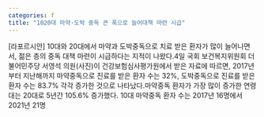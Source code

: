 ```yaml
---
categories: f
title: "1020대 마약·도박 중독 큰 폭으로 늘어대책 마련 시급"
---
```

[라포르시안] 10대와 20대에서 마약과 도박중독으로 치료 받은 환자가 많이 늘어나면서, 젊은 층의 중독 대책 마련이 시급하다는 지적이 나왔다.4일 국회 보건복지위원회 더불어민주당 서영석 의원(사진)이 건강보험심사평가원에서 받은 자료에 따르면, 2017년부터 지난해까지 마약중독으로 진료를 받은 환자 수는 32%, 도박중독으로 진료를 받은 환자 수는 83.7% 각각 증가한 것으로 나타났다.마약중독 환자가 가장 많이 증가한 연령대는 20대로 5년간 105.6% 증가했다. 10대 마약중독 환자 수는 2017년 16명에서 2021년 21명